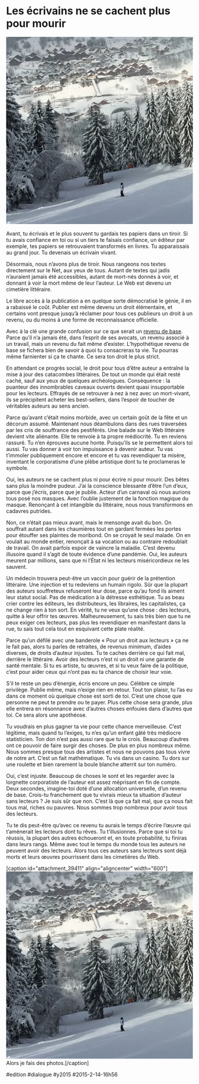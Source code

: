 # Les écrivains ne se cachent plus pour mourir

![](_i/alpe.webp)

Avant, tu écrivais et le plus souvent tu gardais tes papiers dans un tiroir. Si tu avais confiance en toi ou si un tiers te faisais confiance, un éditeur par exemple, tes papiers se retrouvaient transformés en livres. Tu apparaissais au grand jour. Tu devenais un écrivain vivant.

Désormais, nous n’avons plus de tiroir. Nous rangeons nos textes directement sur le Net, aux yeux de tous. Autant de textes qui jadis n’auraient jamais été accessibles, autant de mort-nés donnés à voir, et donnant à voir la mort même de leur l’auteur. Le Web est devenu un cimetière littéraire.

Le libre accès à la publication a en quelque sorte démocratisé le génie, il en a rabaissé le coût. Publier est même devenu un droit élémentaire, et certains vont presque jusqu’à réclamer pour tous ces publieurs un droit à un revenu, ou du moins à une forme de reconnaissance officielle.

Avec à la clé une grande confusion sur ce que serait un [revenu de base](../../2014/10/mefiance-croissante-a-legard-des-militants-du-revenu-de-base/1.md). Parce qu’il n’a jamais été, dans l’esprit de ses avocats, un revenu associé à un travail, mais un revenu du fait même d’exister. L’hypothétique revenu de base se fichera bien de savoir à quoi tu consacreras ta vie. Tu pourras même farnienter si ça te chante. Ce sera ton droit le plus strict.

En attendant ce progrès social, le droit pour tous d’être auteur a entraîné la mise à jour des catacombes littéraires. De tout un monde qui était resté caché, sauf aux yeux de quelques archéologues. Conséquence : la puanteur des innombrables caveaux ouverts devient quasi insupportable pour les lecteurs. Effrayés de se retrouver à nez à nez avec un mort-vivant, ils se précipitent acheter les best-sellers, dans l’espoir de toucher de véritables auteurs au sens ancien.

Parce qu’avant c’était moins morbide, avec un certain goût de la fête et un décorum assumé. Maintenant nous déambulons dans des rues traversées par les cris de souffrance des pestiférés. Une balade sur le Web littéraire devient vite aliénante. Elle te renvoie à ta propre médiocrité. Tu en reviens rassuré. Tu n’en éprouves aucune honte. Puisqu’ils se le permettent alors toi aussi. Tu vas donner à voir ton impuissance à devenir auteur. Tu vas t’immoler publiquement encore et encore et tu vas revendiquer ta misère, inventant le corporatisme d’une plèbe artistique dont tu te proclameras le symbole.

Oui, les auteurs ne se cachent plus ni pour écrire ni pour mourir. Des bêtes sans plus la moindre pudeur. J’ai la conscience blessante d’être l’un d’eux, parce que j’écris, parce que je publie. Acteur d’un carnaval où nous aurions tous posé nos masques. Avec l’oublie justement de la fonction magique du masque. Renonçant à cet intangible du littéraire, nous nous transformons en cadavres putrides.

Non, ce n’était pas mieux avant, mais le mensonge avait du bon. On souffrait autant dans les chaumières tout en gardant fermées les portes pour étouffer ses plaintes de moribond. On se croyait le seul malade. On en voulait au monde entier, renonçait à sa vocation ou au contraire redoublait de travail. On avait parfois espoir de vaincre la maladie. C’est devenu illusoire quand il s’agit de toute évidence d’une pandémie. Oui, les auteurs meurent par millions, sans que ni l’État ni les lecteurs miséricordieux ne les sauvent.

Un médecin trouvera peut-être un vaccin pour guérir de la prétention littéraire. Une injection et tu redeviens un humain rigolo. Sûr que la plupart des auteurs souffreteux refuseront leur dose, parce qu’au fond ils aiment leur statut social. Pas de médication à la détresse esthétique. Tu as beau crier contre les éditeurs, les distributeurs, les libraires, les capitalistes, ça ne change rien à ton sort. En vérité, tu ne veux qu’une chose : des lecteurs, quitte à leur offrir tes œuvres. Malheureusement, tu sais très bien que tu ne peux exiger ces lecteurs, pas plus les revendiquer en manifestant dans la rue, tu sais tout cela tout en esquivant cette plate réalité.

Parce qu’un défilé avec une banderole « Pour un droit aux lecteurs » ça ne le fait pas, alors tu parles de retraites, de revenus minimum, d’aides diverses, de droits d’auteur injustes. Tu te caches derrière ce qui fait mal, derrière le littéraire. Avoir des lecteurs n’est ni un droit ni une garantie de santé mentale. Si tu es artiste, tu œuvres, et si tu veux faire de la politique, c’est pour aider ceux qui n’ont pas eu ta chance de choisir leur voie.

S’il te reste un peu d’énergie, écris encore un peu. Célèbre ce simple privilège. Publie même, mais n’exige rien en retour. Tout ton plaisir, tu l’as eu dans ce moment où quelque chose est sorti de toi. C’est une chose que personne ne peut te prendre ou te payer. Plus cette chose sera grande, plus elle entrera en résonnance avec d’autres choses enfouies dans d’autres que toi. Ce sera alors une apothéose.

Tu voudrais en plus gagner ta vie pour cette chance merveilleuse. C’est légitime, mais quand tu l’exiges, tu n’es qu’un enfant gâté très médiocre statisticien. Ton don n’est pas aussi rare que tu le crois. Beaucoup d’autres ont ce pouvoir de faire surgir des choses. De plus en plus nombreux même. Nous sommes presque tous des artistes et nous ne pouvons pas tous vivre de notre art. C’est un fait mathématique. Tu vis dans un casino. Tu dors sur une roulette et bien rarement la boule blanche atterrit sur ton numéro.

Oui, c’est injuste. Beaucoup de choses le sont et les regarder avec la lorgnette corporatiste de l’auteur est assez méprisant en fin de compte. Deux secondes, imagine-toi doté d’une allocation universelle, d’un revenu de base. Crois-tu franchement que tu vivrais mieux ta situation d’auteur sans lecteurs ? Je suis sûr que non. C’est là que ça fait mal, que ça nous fait tous mal, riches ou pauvres. Nous sommes trop nombreux pour avoir tous des lecteurs.

Tu te dis peut-être qu’avec ce revenu tu aurais le temps d’écrire l’œuvre qui t’amènerait les lecteurs dont tu rêves. Tu t’illusionnes. Parce que si toi tu réussis, la plupart des autres échoueront et, en toute probabilité, tu finiras dans leurs rangs. Même avec tout le temps du monde tous les auteurs ne peuvent avoir des lecteurs. Alors tous ces auteurs sans lecteurs sont déjà morts et leurs œuvres pourrissent dans les cimetières du Web.

[caption id="attachment\_39411" align="aligncenter" width="600"]![Alors je fais des photos.](_i/alpe.webp) Alors je fais des photos.[/caption]



#edition #dialogue #y2015 #2015-2-14-16h56
